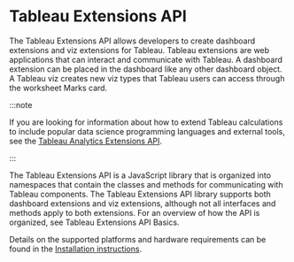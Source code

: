 # Tableau Extensions API

The Tableau Extensions API allows developers to create dashboard extensions and viz extensions for Tableau. Tableau extensions are web applications that can interact and communicate with Tableau. A dashboard extension can be placed in the dashboard like any other dashboard object. A Tableau viz creates new viz types that Tableau users can access through the worksheet Marks card.

:::note

If you are looking for information about how to extend Tableau calculations to include popular data science programming languages and external tools, see the [Tableau Analytics Extensions API](https://tableau.github.io/analytics-extensions-api/).

:::

The Tableau Extensions API is a JavaScript library that is organized into namespaces that contain the classes and methods for communicating with Tableau components. The Tableau Extensions API library supports both dashboard extensions and viz extensions, although not all interfaces and methods apply to both extensions. For an overview of how the API is organized, see Tableau Extensions API Basics.

Details on the supported platforms and hardware requirements can be found in the [Installation instructions](installation).